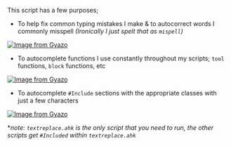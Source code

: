 This script has a few purposes;

- To help fix common typing mistakes I make & to autocorrect words I commonly misspell *(Ironically I just spelt that as `mispell`)*

[![Image from Gyazo](https://i.gyazo.com/c7438fd9cdae95d67d27f98eb75cee6c.gif)](https://gyazo.com/c7438fd9cdae95d67d27f98eb75cee6c)
- To autocomplete functions I use constantly throughout my scripts; `tool` functions, `block` functions, etc

[![Image from Gyazo](https://i.gyazo.com/1584c322d7e363762ae8e7b7c0433cf3.gif)](https://gyazo.com/1584c322d7e363762ae8e7b7c0433cf3)
- To autocomplete `#Include` sections with the appropriate classes with just a few characters

[![Image from Gyazo](https://i.gyazo.com/2591107852ade92c96d6bf38229b9971.gif)](https://gyazo.com/2591107852ade92c96d6bf38229b9971)

**note: `textreplace.ahk` is the only script that you need to run, the other scripts get `#Included` within `textreplace.ahk`*